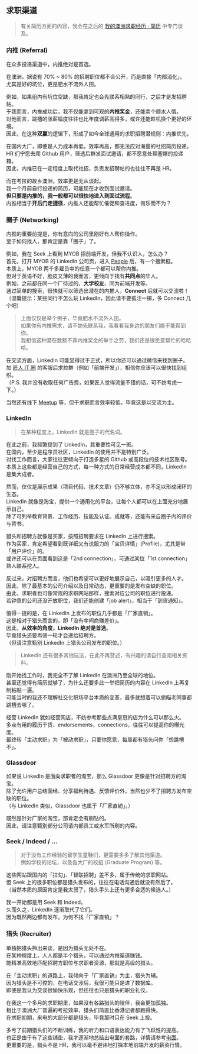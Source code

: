 ## 求职渠道

> 有关简历方面的内容，我会在之后的 [我的澳洲求职经历 · 简历](TODO:link) 中专门谈及。

### 内推 (Referral)

在众多投递渠道中，内推绝对是首选。

在澳洲，据说有 70% ~ 80% 的招聘职位都不会公开，而是直接「内部消化」。  
尤其是好的坑位，更是肥水不流外人田。

例如，如果组内有坑位空缺，那我肯定也会先联系相熟的同行，之后才是发招聘帖。  
于我而言，内推成功后，我不仅能拿到可观的**内推奖金**，还能卖个顺水人情。  
对他而言，跳槽的涨薪幅度往往也比年度调薪高得多，或许还能趁机换个更好的环境。  
因此，在这种**双赢**的逻辑下，形成了如今全球通用的求职招聘潜规则：内推优先。

在国内大厂，即便是人力成本再低，效率再高，都无法应对海量的社招简历投递。  
HR 们宁愿去爬 Github 用户，筛选后群发面试邀请，都不愿意处理塞爆的投递箱。  
因此，内推已在一定程度上取代社招，负责发招聘帖的也往往不再是 HR。

而在考拉的故乡澳洲，效率更是无从谈起。  
我一个月前自行投递的简历，可能现在才收到面试邀请。  
**但只要是内推的，我一般都可以很快地进入到面试流程**。  
内推相当于**开后门走捷径**，内推人还能帮忙催促和查进度，何乐而不为？

### 圈子 (Networking)

内推的重要前提是，你有意向的公司里刚好有人帮你操作。  
至于如何找人，那肯定是靠「圈子」了。

例如，我在 Seek 上看到 MYOB 招前端开发，但我不认识人，怎么办？  
首先，打开 MYOB 的 LinkedIn 公司页，进入 [People](https://www.linkedin.com/company/myob/people) 后，有一个搜索框。  
本质上，MYOB 两千多雇员中的任意一个都可以帮你内推。  
但对于英语不好，脸皮又薄的我而言，更倾向于找有**共同点**的华人。  
例如，之前都在同一个厂待过的、**大学校友**、同为前端开发等。  
通过简单的搜索，很快就可以筛选出潜在的内推人，**Connect** 后就可以交流啦！  
（温馨提示：某些同行不怎么玩 LinkedIn，因此请不要孤注一掷，多 Connect 几个吧）

> 上面仅仅是举个例子，毕竟肥水不流外人田。  
> 如果你有内推需求，请不妨先联系我，我看看我身边的朋友们能不能帮到你。  
> 我相信这种潜在数额不菲内推奖金的举手之劳，我们还是很愿意帮忙的哈哈哈。

在交流方面，LinkedIn 可能显得过于正式，所以你还可以通过微信来找到圈子。  
加 [匠人 IT 圈](https://jiangren.com.au?utm_source=kenberkeley) 的客服后求拉群（例如「前端开发」），相信你应该可以很快找到组织。  
（P.S. 我并没有收取任何广告费，如果匠人觉得流量不错的话，可不妨考虑一下。）

当然还有线下 [Meetup](https://www.meetup.com/itgroup) 等，但于求职而言效率较低，毕竟这是以交流为主。

### LinkedIn

> 在某种程度上，LinkedIn 就是圈子的代名词。

在此之前，我频繁提到了 LinkedIn，其重要性可见一斑。  
在国内，至少是程序员社区，LinkedIn 的使用并不是特别广泛。  
对找工作而言，大家往往更倾向于打造多星的 Github 或高段位的技术社区账号。  
本质上这些都是经营自己的方式，每一种方式的日常经营成本都不同，LinkedIn 是集大成者。

然而，仅仅是展示成果（项目代码、技术文章）仍不够立体，亦不足以形成闭环的生态。  
LinkedIn 就像是淘宝，提供一个通用化的平台，让每个人都可以在上面充分地展示自己。  
除了可列举教育背景、工作经历、技能及认证、成就等，还能有来自圈子内的评价与背书。

猎头和招聘方就像是买家，按照招聘要求在 LinkedIn 上进行搜索。  
作为买家，肯定希望看到既详细又有说服力的「宝贝详情」(Profile)，尤其是带「用户评价」的。  
或许还可以在页面看到这是「2nd connection」，可通过某位「1st connection」熟人联系挖人。

反过来，对招聘方而言，他们也希望可以更好地展示自己，以吸引更多的人才。  
因此，除了最基本的公司介绍以及日常动态，更重要的是发布空缺的职位。  
由此，求职者也可像常规的求职网站那样，搜索对应公司的职位进行投递。  
若钟意的公司还没开放职位，我们还能创建「job alert」，相当于「到货通知」。

值得一提的是，在 LinkedIn 上发布的职位几乎都是「厂家直销」。  
这是相对于猎头而言的，即「没有中间商赚差价」。  
因此，**从效率的角度，LinkedIn 绝对是首选**。  
毕竟猎头还要再筛一轮才会递给招聘方。  
（但请注意甄别 LinkedIn 上猎头公司发布的职位。）

> LinkedIn 还有很多其他玩法，在此不再赘述，有兴趣的请自行查阅相关资料。

刚开始找工作时，我完全不了解 LinkedIn 在澳洲乃至全球的地位。  
甚至还觉得有简历就够了，为什么还要多此一举把简历的内容在 LinkedIn 上再复制粘贴一遍。  
可能当时的我还不理解社交化职场平台本质的变革，最多就想着可以偷瞄老同事都跳槽去哪了。

经营 LinkedIn 犹如经营网店，不妨参考那些点满皇冠的店为什么可以那么火。  
多点有用的履历干货、endorsements，connections，往往可以提高你的曝光度。  
最终转「主动求职」为「被动求职」，只要你愿意，每周都有猎头问你「想跳槽不」。

### Glassdoor

如果说 LinkedIn 是面向求职者的淘宝，那么 Glassdoor 更像是针对招聘方的淘宝。  
除了允许用户总结面经、分享福利待遇、反馈评价外，当然也少不了招聘方发布空缺的职位。  
（与 LinkedIn 类似，Glassdoor 也属于「厂家直销」。）

既然是针对厂家的淘宝，那肯定会有刷钻的。  
因此，请注意甄别部分公司请内部员工或水军所刷的内容。

### Seek / Indeed / ...

> 对于没有工作经验的留学生童鞋们，更需要多多了解其他渠道。  
> 例如学校的论坛，以及各大厂的校招 (Graduate Program) 等。

这些网站跟国内的「拉勾」、「智联招聘」差不多，属于传统的求职网站。  
但 Seek 上的很多职位都是猎头发布的，往往在电话沟通后就没有然后了。  
（当然本质的原因肯定是我太弱了，猎头手头上还有更多合适的候选人。）

我一开始都是用 Seek 和 Indeed。  
久而久之，LinkedIn 逐渐取代了它们。  
因为既然两边都有发布，为何不找「厂家直销」？

### 猎头 (Recruiter)

单独把猎头拎出来谈，是因为猎头无处不在。  
在某种程度上，人人都是半个猎头，可以通过内推渠道赚钱。  
能精准高效地匹配招聘方职位与求职者资源，那就是高级的猎头。

在「主动求职」的道路上，我倾向于「厂家直销」为主，猎头为辅。  
因为猎头是不可控的，在电话交涉后，我很可能只是进了数据库。  
即便是我认为交谈很愉快乐观，但往往也只是猎头的职业礼仪。

在我这一个多月的求职期里，如果没有各路猎头的陪伴，我会更加孤独。  
相比于澳洲大厂普遍的考拉效率，猎头们简直比香港记者都跑得快。  
在求职初期，来电的大部分都是猎头，毕竟那时只在 Seek 上投。

多亏了前期猎头们的不断训练，我的听力和口语表达能力有了飞跃性的提高。  
也正是由于有了这些铺垫，我才逐渐地总结出电面的套路，详情请参考[电面](TODO:link)。  
更重要的是，猎头不是 HR，我可以毫不避讳地打探本地前端开发的薪资行情。
